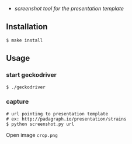 

*  *screenshot tool for the presentation template*

## Installation

    $ make install

## Usage  
        
### start geckodriver   
   
    $ ./geckodriver

### capture

    # url pointing to presentation template
    # ex: http://padagraph.io/presentation/strains
    $ python screenshot.py url


Open image ```crop.png```
